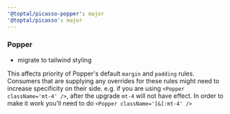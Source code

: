 ```yaml
---
'@toptal/picasso-popper': major
'@toptal/picasso': major
---
```


### Popper

- migrate to tailwind styling

This affects priority of Popper's default `margin` and `padding` rules. Consumers that are supplying any overrides for these rules might need to increase specificity on their side. e.g. if you are using `<Popper className='mt-4' />`, after the upgrade `mt-4` will not have effect. In order to make it work you'll need to do `<Popper className='[&]:mt-4' />`
